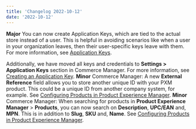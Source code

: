 ```yaml
---
title: 'Changelog 2022-10-12'
date: '2022-10-12'
---
```

**Major** You can now create Application Keys, which are tied to the actual store instead of a user. This is helpful in avoiding scenarios like when a user in your organization leaves, then their user-specific keys leave with them. For more information, see [Application Keys](/docs/commerce-cloud/authentication/security#application-keys).

  Additionally, we have moved all keys and credentials to **Settings > Application Keys** section in Commerce Manager. For more information, see [Creating an Application Key](/docs/commerce-cloud/authentication/application-keys/application-keys-cm).
**Minor** Commerce Manager: A new **External Reference** field allows you to store another unique ID with your PXM product. This could be a unique ID from another company system, for example. See [Configuring Products in Product Experience Manager](/docs/pxm/products/pxm-products-cm/pxm-product-configuration).
**Minor** Commerce Manager: When searching for products in **Product Experience Manager** > **Products**, you can now search on **Description**, **UPC/EAN** and, **MPN**. This is in addition to **Slug**, **SKU** and, **Name**. See [Configuring Products in Product Experience Manager](/docs/pxm/products/pxm-products-cm/pxm-product-configuration).
